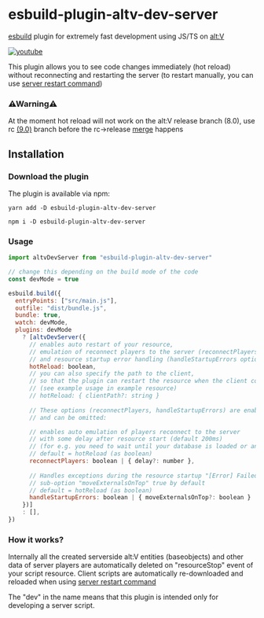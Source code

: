 # esbuild-plugin-altv-dev-server

[esbuild](https://esbuild.github.io/) plugin for extremely fast development using JS/TS on [alt:V](https://altv.mp)

[![youtube](http://img.youtube.com/vi/pbezU0NRTLk/0.jpg)](http://www.youtube.com/watch?v=pbezU0NRTLk)

This plugin allows you to see code changes immediately (hot reload) without reconnecting and restarting the server 
(to restart manually, you can use [server restart command](https://docs.altv.mp/articles/commandlineargs.html#server-commands))

### ⚠Warning⚠
At the moment hot reload will not work on the alt:V release branch (8.0), use rc [(9.0)](https://docs.altv.mp/articles/changelogs/9_0.html) branch before the rc->release [merge](https://docs.altv.mp/articles/changelogs/9_0.html) happens

## Installation

### Download the plugin

The plugin is available via npm:

```
yarn add -D esbuild-plugin-altv-dev-server
```
```
npm i -D esbuild-plugin-altv-dev-server
```

### Usage

```js
import altvDevServer from "esbuild-plugin-altv-dev-server"

// change this depending on the build mode of the code
const devMode = true

esbuild.build({
  entryPoints: ["src/main.js"],
  outfile: "dist/bundle.js",
  bundle: true,
  watch: devMode,
  plugins: devMode 
    ? [altvDevServer({
      // enables auto restart of your resource,
      // emulation of reconnect players to the server (reconnectPlayers option) 
      // and resource startup error handling (handleStartupErrors option)
      hotReload: boolean,
      // you can also specify the path to the client, 
      // so that the plugin can restart the resource when the client code changes
      // (see example usage in example resource)
      // hotReload: { clientPath?: string }
      
      // These options (reconnectPlayers, handleStartupErrors) are enabled automatically with hotReload
      // and can be omitted:

      // enables auto emulation of players reconnect to the server
      // with some delay after resource start (default 200ms)
      // (for e.g. you need to wait until your database is loaded or any other async stuff)
      // default = hotReload (as boolean)
      reconnectPlayers: boolean | { delay?: number },
      
      // Handles exceptions during the resource startup "[Error] Failed to load resource <name>"
      // sub-option "moveExternalsOnTop" true by default
      // default = hotReload (as boolean)
      handleStartupErrors: boolean | { moveExternalsOnTop?: boolean }
    })]
    : [],
})
```

### How it works?
Internally all the created serverside alt:V entities (baseobjects) and other data of server players are automatically deleted
on "resourceStop" event of your script resource.
Client scripts are automatically re-downloaded and reloaded when using [server restart command](https://docs.altv.mp/articles/commandlineargs.html#server-commands)

The "dev" in the name means that this plugin is intended only for developing a server script. 
